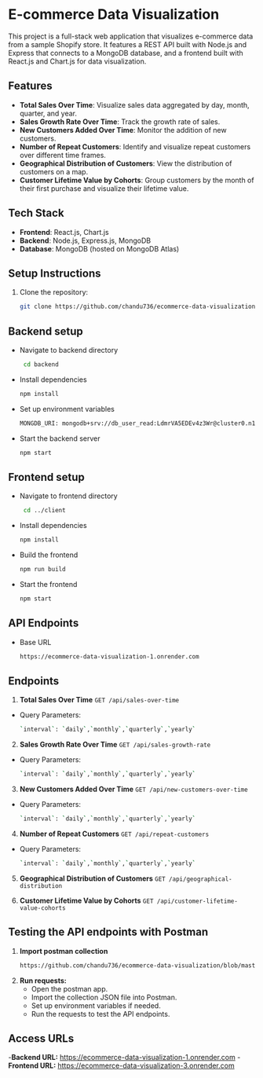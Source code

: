 # E-commerce Data Visualization

This project is a full-stack web application that visualizes e-commerce data from a sample Shopify store. It features a REST API built with Node.js and Express that connects to a MongoDB database, and a frontend built with React.js and Chart.js for data visualization.

## Features

- **Total Sales Over Time**: Visualize sales data aggregated by day, month, quarter, and year.
- **Sales Growth Rate Over Time**: Track the growth rate of sales.
- **New Customers Added Over Time**: Monitor the addition of new customers.
- **Number of Repeat Customers**: Identify and visualize repeat customers over different time frames.
- **Geographical Distribution of Customers**: View the distribution of customers on a map.
- **Customer Lifetime Value by Cohorts**: Group customers by the month of their first purchase and visualize their lifetime value.

## Tech Stack

- **Frontend**: React.js, Chart.js
- **Backend**: Node.js, Express.js, MongoDB
- **Database**: MongoDB (hosted on MongoDB Atlas)

## Setup Instructions

1. Clone the repository:
   ```bash
   git clone https://github.com/chandu736/ecommerce-data-visualization.git

## Backend setup
 - Navigate to backend directory
   ```bash
    cd backend
 - Install dependencies
   ```bash
   npm install
 - Set up environment variables
   ```bash
   MONGDB_URI: mongodb+srv://db_user_read:LdmrVA5EDEv4z3Wr@cluster0.n10ox.mongodb.net/?retryWrites=true&w=majority&appName=Cluster0
 - Start the backend server
   ```bash
   npm start

 ## Frontend setup
 - Navigate to frontend directory
   ```bash
    cd ../client
 - Install dependencies
   ```bash
   npm install
 - Build the frontend
   ```bash
   npm run build
 - Start the frontend
   ```bash
   npm start  

## API Endpoints
 - Base URL
   ```bash
   https://ecommerce-data-visualization-1.onrender.com
 ## Endpoints
   1. **Total Sales Over Time**
     `GET /api/sales-over-time`
   - Query Parameters:
      ```bash
      `interval`: `daily`,`monthly`,`quarterly`,`yearly`
   2. **Sales Growth Rate Over Time**
     `GET /api/sales-growth-rate`
   - Query Parameters:
      ```bash
      `interval`: `daily`,`monthly`,`quarterly`,`yearly`
   3. **New Customers Added Over Time**
     `GET /api/new-customers-over-time`
   - Query Parameters:
      ```bash
      `interval`: `daily`,`monthly`,`quarterly`,`yearly`
   4. **Number of Repeat Customers**
     `GET /api/repeat-customers`
   - Query Parameters:
      ```bash
      `interval`: `daily`,`monthly`,`quarterly`,`yearly`
   5. **Geographical Distribution of Customers**
     `GET /api/geographical-distribution`
     
   6. **Customer Lifetime Value by Cohorts**
     `GET /api/customer-lifetime-value-cohorts`

   ## Testing the API endpoints with Postman
   1. **Import postman collection**
      ```bash
      https://github.com/chandu736/ecommerce-data-visualization/blob/master/Data-Visualization-Task.postman_collection.json
   2. **Run requests:**
      - Open the postman app.
      - Import the collection JSON file into Postman.
      - Set up environment variables if needed.
      - Run the requests to test the API endpoints.
   ## Access URLs
   
   -**Backend URL:** https://ecommerce-data-visualization-1.onrender.com
    -**Frontend URL:** https://ecommerce-data-visualization-3.onrender.com
